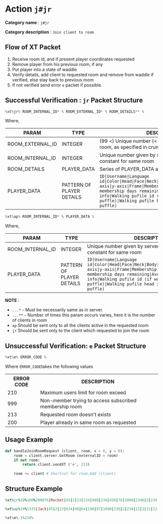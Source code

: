 Action `j#jr`
============

__Category name__ : `j#jr`

__Category description__ : `Join client to room`

## Flow of XT Packet
1. Receive room id, and if present player coordinates requested
2. Remove player from his previous room, if any
3. Put player into a state of waddle 
4. Verify details, add client to requested room and remove from waddle if verified, else stay back to previous room
5. If not verified send error `e` packet if possible. 

## Successful Verification : `jr` Packet Structure
```python
%xt%jr% ROOM_INTERNAL_ID* % ROOM_EXTERNAL_ID* % ROOM_DETAILS** %
```
Where,

|PARAM|TYPE|DESCRIPTION|
------|----|-----------|
|ROOM_EXTERNAL_ID|INTEGER|(99 <) Unique number (< 1000) given to the requested room, as specified in crumbs|
|ROOM_INTERNAL_ID|INTEGER|Unique number given by server to each room, usually constant for same room|
|ROOM_DETAILS|PLAYER_DATA|Series of PLAYER_DATA active in room|
|PLAYER_DATA|PATTERN OF PLAYER DETAILS| ```ID\|Username\|Language id\|Color\|Head\|Face\|Neck\|Body\|Hand\|Feet\|Photo\|Pin\|x-axis\|y-axis\|Frame\|Membership status\|Subscribed membership days remaining\|Avatar\|NULL\|Party info\|Walking pufile id (if walking with puffle)\|Walking pufile head id (if walking with puffle)```|

```python
%xt%ap% ROOM_INTERNAL_ID* % PLAYER_DATA %
```
Where,

|PARAM|TYPE|DESCRIPTION|
|-----|----|-----------|
|ROOM_INTERNAL_ID|INTEGER|Unique number given by server to each room, usually constant for same room|
|PLAYER_DATA|PATTERN OF PLAYER DETAILS| ```ID\|Username\|Language id\|Color\|Head\|Face\|Neck\|Body\|Hand\|Feet\|Photo\|Pin\|x-axis\|y-axis\|Frame\|Membership status\|Subscribed membership days remaining\|Avatar\|NULL\|Party info\|Walking pufile id (if walking with puffle)\|Walking pufile head id (if walking with puffle)```|

__NOTE__ : 
* `...*` - Must be necessarily same as in server. 
* `...**` - Number of times this param occurs varies, here it is the number of clients in room
* `ap` Should be sent only to all the clients active in the requested room
* `jr` Should be sent only to the client which requested to join the room

## Unsuccessful Verification: `e` Packet Structure
```python
%xt%e% ERROR_CODE %
```
Where `ERROR_CODE`takes the following values
<table>
  <tr> <th>ERROR CODE</th> <th>DESCRIPTION</th> </tr>
  <tr> <td>210</td> <td>Maximum users limit for room exceed</td> </tr>
  <tr> <td>999</td> <td>Non-member trying to access subscribed membership room</td> </tr>
  <tr> <td>213</td> <td>Requested room doesn't exists</td> </tr>
  <tr> <td>200</td> <td>Player already in same room as requested</td> </tr>
</table>

## Usage Example
```python
def handleJoinRoomRequest (client, room, x = 0, y = 0):
    room = client.server.GetRoom (externalID = room) 
    if not room:
        return client.sendXT ('e', 213)
    
    room += client # Shortcut for room.Add (client)
```

## Structure Example
```ruby
%xt%jr%10%100%200076|Rocket|45|2|13|134|988|234|456|78|1000|2346|2|234|12|1|31|12|NULL||||%1335|Jack|45|2|23|634|98|64|198|87|1090|236|2|234|12|1|31|12|NULL||||%
```
```ruby
%xt%ap%10%1335|Jack|45|2|23|634|98|64|198|87|1090|236|2|234|12|1|31|12|NULL||||%
```
```python
%xt%e%-1%210%
```
